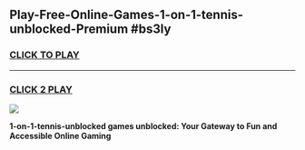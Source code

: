 
## Play-Free-Online-Games-1-on-1-tennis-unblocked-Premium #bs3ly
<h3>
<a href="https://premium.freeplayer.one?title=1-on-1-tennis-unblocked&ref=8M">CLICK TO PLAY</a></h3>
<hr>

<h3>
<a href="https://premium.freeplayer.one?title=1-on-1-tennis-unblocked&ref=8M">CLICK 2 PLAY</a>
  
</h3>

<a href="https://premium.freeplayer.one?title=1-on-1-tennis-unblocked&ref=8M"><img src="https://clearcache.store/games.png"></a>


**1-on-1-tennis-unblocked games unblocked: Your Gateway to Fun and Accessible Online Gaming**
